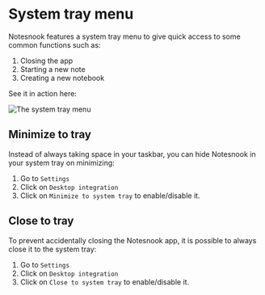 # System tray menu

Notesnook features a system tray menu to give quick access to some common functions such as:

1. Closing the app
2. Starting a new note
3. Creating a new notebook

See it in action here:

![The system tray menu](/static/desktop-integration/system-tray-menu.png)

## Minimize to tray

Instead of always taking space in your taskbar, you can hide Notesnook in your system tray on minimizing:

1. Go to `Settings`
2. Click on `Desktop integration`
3. Click on `Minimize to system tray` to enable/disable it.

## Close to tray

To prevent accidentally closing the Notesnook app, it is possible to always close it to the system tray:

1. Go to `Settings`
2. Click on `Desktop integration`
3. Click on `Close to system tray` to enable/disable it.

